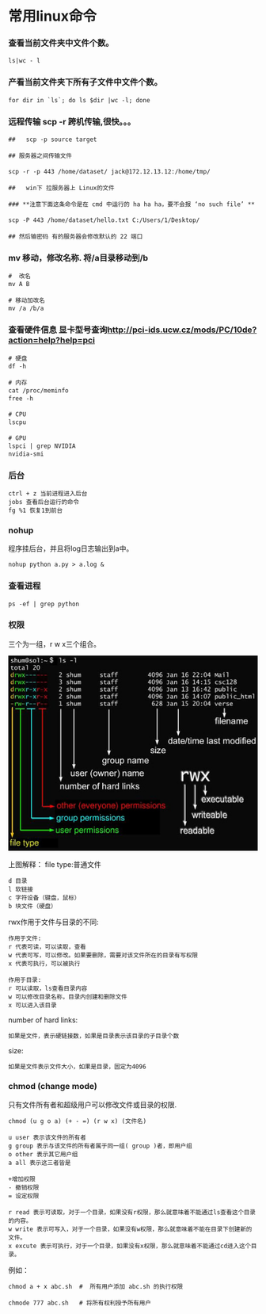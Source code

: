 # 常用linux命令

### 查看当前文件夹中文件个数。

    ls|wc - l

### 产看当前文件夹下所有子文件中文件个数。

    for dir in `ls`; do ls $dir |wc -l; done

### 远程传输 scp -r 跨机传输,很快。。。
    
    ##   scp -p source target

    ## 服务器之间传输文件

    scp -r -p 443 /home/dataset/ jack@172.12.13.12:/home/tmp/

    ##   win下 拉服务器上 Linux的文件 
    
    ### **注意下面这条命令是在 cmd 中运行的 ha ha ha，要不会报 ‘no such file’ **  

    scp -P 443 /home/dataset/hello.txt C:/Users/1/Desktop/
    
    ## 然后输密码 有的服务器会修改默认的 22 端口
    

### mv 移动，修改名称. 将/a目录移动到/b

    #  改名
    mv A B

    # 移动加改名 
    mv /a /b/a

### 查看硬件信息  显卡型号查询<http://pci-ids.ucw.cz/mods/PC/10de?action=help?help=pci>
   
    # 硬盘
    df -h 

    # 内存
    cat /proc/meminfo
    free -h 

    # CPU    
    lscpu 

    # GPU
    lspci | grep NVIDIA 
    nvidia-smi


### 后台
    
    ctrl + z 当前进程进入后台
    jobs 查看后台运行的命令
    fg %1 恢复1到前台

### nohup
程序挂后台，并且将log日志输出到a中。
    
    nohup python a.py > a.log &

    
### 查看进程
    
    ps -ef | grep python
    
### 权限 
三个为一组，r w x三个组合。


![img.png](../imgs/img2.png)

上图解释：
file type:普通文件

    d 目录
    l 软链接
    c 字符设备（键盘，鼠标）
    b 块文件（硬盘）

rwx作用于文件与目录的不同:

    作用于文件:
    r 代表可读，可以读取，查看
    w 代表可写，可以修改。如果要删除，需要对该文件所在的目录有写权限
    x 代表可执行，可以被执行

	作用于目录:
    r 可以读取，ls查看目录内容
    w 可以修改目录名称，目录内创建和删除文件
    x 可以进入该目录

number of hard links:

	如果是文件，表示硬链接数，如果是目录表示该目录的子目录个数

size:

    如果是文件表示文件大小，如果是目录，固定为4096


### chmod (change mode)

只有文件所有者和超级用户可以修改文件或目录的权限.

    chmod (u g o a) (+ - =) (r w x) (文件名)

    u user 表示该文件的所有者
    g group 表示与该文件的所有者属于同一组( group )者，即用户组
    o other 表示其它用户组
    a all 表示这三者皆是

    +增加权限
    - 撤销权限
    = 设定权限

    r read 表示可读取，对于一个目录，如果没有r权限，那么就意味着不能通过ls查看这个目录的内容。
    w write 表示可写入，对于一个目录，如果没有w权限，那么就意味着不能在目录下创建新的文件。
    x excute 表示可执行，对于一个目录，如果没有x权限，那么就意味着不能通过cd进入这个目录。

例如：

    chmod a + x abc.sh  #  所有用户添加 abc.sh 的执行权限 

    chmode 777 abc.sh   # 将所有权利授予所有用户
